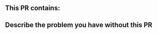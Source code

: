 <!-- REMOVE EVERYTHING WRITTEN IN UPPERCASE -->

## This PR contains:
<!--
 - IMPROVED DOCS
 - A TYPO-FIX
 - A BUGFIX
 - A NEW FEATURE
 - A BREAKING CHANGE
 - SOMETHING ELSE
-->

## Describe the problem you have without this PR
<!-- DESCRIBE PROBLEM HERE OR LINK TO AN ISSUE -->

<!--

IMPORTANT: READ THIS BEFORE SUBMISSION:

- IF YOUR PULL-REQUEST CONTAINS A NEW FEATURE, IT MUST HAVE BEEN DISCUSSED AS AN ISSUE BEFORE
- DO NOT ADD GENERATED FILES TO THE PULL-REQUEST (NOTHING FROM THE pdf-FOLDER)

-->
